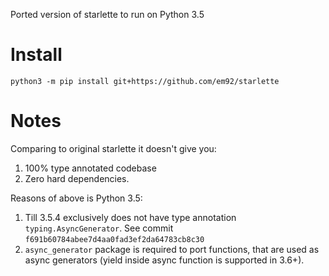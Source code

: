 Ported version of starlette to run on Python 3.5

# Install

```
python3 -m pip install git+https://github.com/em92/starlette
```

# Notes

Comparing to original starlette it doesn't give you:
1. 100% type annotated codebase
2. Zero hard dependencies.

Reasons of above is Python 3.5:
1. Till 3.5.4 exclusively does not have type annotation `typing.AsyncGenerator`. See commit `f691b60784abee7d4aa0fad3ef2da64783cb8c30`
2. `async_generator` package is required to port functions, that are used as async generators (yield inside async function is supported in 3.6+).
